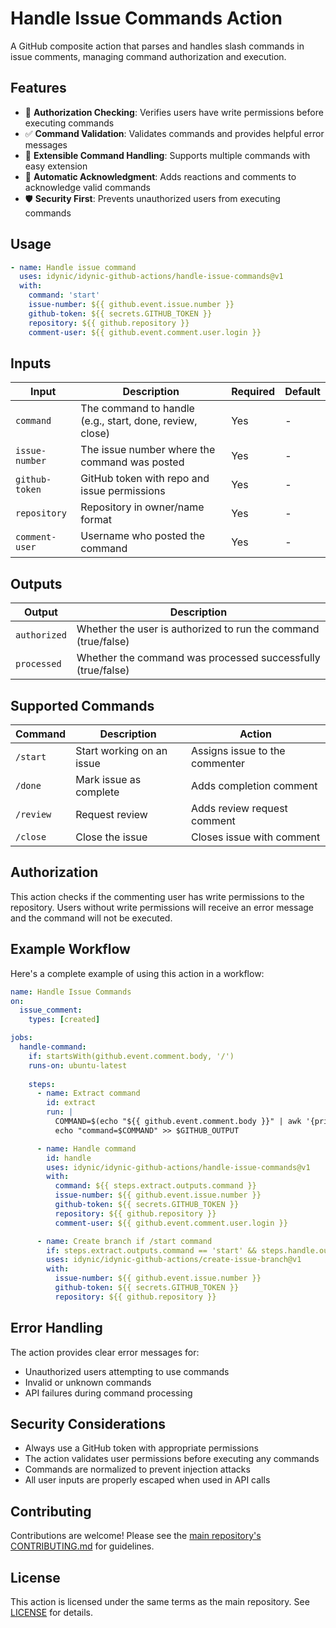 # Handle Issue Commands Action

A GitHub composite action that parses and handles slash commands in issue comments, managing command authorization and execution.

## Features

- 🔐 **Authorization Checking**: Verifies users have write permissions before executing commands
- ✅ **Command Validation**: Validates commands and provides helpful error messages
- 🚀 **Extensible Command Handling**: Supports multiple commands with easy extension
- 📝 **Automatic Acknowledgment**: Adds reactions and comments to acknowledge valid commands
- 🛡️ **Security First**: Prevents unauthorized users from executing commands

## Usage

```yaml
- name: Handle issue command
  uses: idynic/idynic-github-actions/handle-issue-commands@v1
  with:
    command: 'start'
    issue-number: ${{ github.event.issue.number }}
    github-token: ${{ secrets.GITHUB_TOKEN }}
    repository: ${{ github.repository }}
    comment-user: ${{ github.event.comment.user.login }}
```

## Inputs

| Input | Description | Required | Default |
|-------|-------------|----------|---------|
| `command` | The command to handle (e.g., start, done, review, close) | Yes | - |
| `issue-number` | The issue number where the command was posted | Yes | - |
| `github-token` | GitHub token with repo and issue permissions | Yes | - |
| `repository` | Repository in owner/name format | Yes | - |
| `comment-user` | Username who posted the command | Yes | - |

## Outputs

| Output | Description |
|--------|-------------|
| `authorized` | Whether the user is authorized to run the command (true/false) |
| `processed` | Whether the command was processed successfully (true/false) |

## Supported Commands

| Command | Description | Action |
|---------|-------------|--------|
| `/start` | Start working on an issue | Assigns issue to the commenter |
| `/done` | Mark issue as complete | Adds completion comment |
| `/review` | Request review | Adds review request comment |
| `/close` | Close the issue | Closes issue with comment |

## Authorization

This action checks if the commenting user has write permissions to the repository. Users without write permissions will receive an error message and the command will not be executed.

## Example Workflow

Here's a complete example of using this action in a workflow:

```yaml
name: Handle Issue Commands
on:
  issue_comment:
    types: [created]

jobs:
  handle-command:
    if: startsWith(github.event.comment.body, '/')
    runs-on: ubuntu-latest
    
    steps:
      - name: Extract command
        id: extract
        run: |
          COMMAND=$(echo "${{ github.event.comment.body }}" | awk '{print $1}' | tr -d '/')
          echo "command=$COMMAND" >> $GITHUB_OUTPUT

      - name: Handle command
        id: handle
        uses: idynic/idynic-github-actions/handle-issue-commands@v1
        with:
          command: ${{ steps.extract.outputs.command }}
          issue-number: ${{ github.event.issue.number }}
          github-token: ${{ secrets.GITHUB_TOKEN }}
          repository: ${{ github.repository }}
          comment-user: ${{ github.event.comment.user.login }}

      - name: Create branch if /start command
        if: steps.extract.outputs.command == 'start' && steps.handle.outputs.authorized == 'true'
        uses: idynic/idynic-github-actions/create-issue-branch@v1
        with:
          issue-number: ${{ github.event.issue.number }}
          github-token: ${{ secrets.GITHUB_TOKEN }}
          repository: ${{ github.repository }}
```

## Error Handling

The action provides clear error messages for:
- Unauthorized users attempting to use commands
- Invalid or unknown commands
- API failures during command processing

## Security Considerations

- Always use a GitHub token with appropriate permissions
- The action validates user permissions before executing any commands
- Commands are normalized to prevent injection attacks
- All user inputs are properly escaped when used in API calls

## Contributing

Contributions are welcome! Please see the [main repository's CONTRIBUTING.md](../CONTRIBUTING.md) for guidelines.

## License

This action is licensed under the same terms as the main repository. See [LICENSE](../LICENSE) for details.
